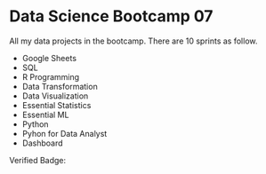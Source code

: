 # Data Science Bootcamp 07

All my data projects in the bootcamp. There are 10 sprints as follow.

- Google Sheets
- SQL
- R Programming
- Data Transformation
- Data Visualization
- Essential Statistics
- Essential ML
- Python
- Pyhon for Data Analyst
- Dashboard

Verified Badge:
